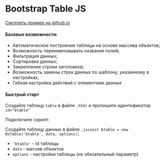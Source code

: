 <h1>Bootstrap Table JS</h1>
<a href="https://cjdmitri.github.io/BootstrapTableJS/">Смотреть пример на github.io</a>
<h4>Базовые возможности:</h4>
<ul>
    <li>Автоматическое построение таблицы на основе массива объектов;</li>
    <li>Возможность переименовывать названия полей;</li>
    <li>Фильтрация данных;</li>
    <li>Сортировка данных;</li>
    <li>Закрепление строки заголовков;</li>
    <li>Возможность замены строк данных по шаблону, указанному в настройках;</li>
    <li>Гибкая настройка действий с элементами данных</li>
</ul>
<h4>Быстрый старт</h4>
<p>Создайте таблицу <code>table</code> в файле <code>.html</code> и пропишите идентификатор <code>id="btable"</code></p>
<p>Подключите скрипт: <code><script src="js/bootstrapTable.js"></script></code></p>
<p>Создайте таблицу данных в файле <code>.js</code><code>const btable = new BsTable('btable', data, options);</code></p>
<ul>
<li><code>'btable'</code> - Id таблицы</li>
<li><code>data</code> - массив объектов</li>
<li><code>options</code> - настройки таблицы (не обязательный параметр)</li>
</ul>